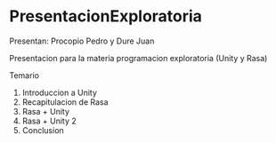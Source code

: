 # PresentacionExploratoria

Presentan: Procopio Pedro y Dure Juan

Presentacion para la materia programacion exploratoria (Unity y Rasa)

Temario

1. Introduccion a Unity
2. Recapitulacion de Rasa
3. Rasa + Unity
4. Rasa + Unity 2
5. Conclusion
